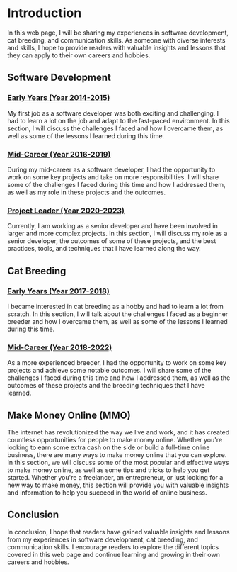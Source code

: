 # Introduction

In this web page, I will be sharing my experiences in software development, cat breeding, and communication skills. As someone with diverse interests and skills, I hope to provide readers with valuable insights and lessons that they can apply to their own careers and hobbies.

## Software Development

### [Early Years (Year 2014-2015)](software-dev/begin.md)

My first job as a software developer was both exciting and challenging. I had to learn a lot on the job and adapt to the fast-paced environment. In this section, I will discuss the challenges I faced and how I overcame them, as well as some of the lessons I learned during this time.

### [Mid-Career (Year 2016-2019)](software-dev/middle.md)

During my mid-career as a software developer, I had the opportunity to work on some key projects and take on more responsibilities. I will share some of the challenges I faced during this time and how I addressed them, as well as my role in these projects and the outcomes.

### [Project Leader (Year 2020-2023)](software-dev/advance.md)

Currently, I am working as a senior developer and have been involved in larger and more complex projects. In this section, I will discuss my role as a senior developer, the outcomes of some of these projects, and the best practices, tools, and techniques that I have learned along the way.

## Cat Breeding

### [Early Years (Year 2017-2018)](cat-breeder/begin.md)

I became interested in cat breeding as a hobby and had to learn a lot from scratch. In this section, I will talk about the challenges I faced as a beginner breeder and how I overcame them, as well as some of the lessons I learned during this time.

### [Mid-Career (Year 2018-2022)](cat-breeder/middle.md)

As a more experienced breeder, I had the opportunity to work on some key projects and achieve some notable outcomes. I will share some of the challenges I faced during this time and how I addressed them, as well as the outcomes of these projects and the breeding techniques that I have learned.

## Make Money Online (MMO)

The internet has revolutionized the way we live and work, and it has created countless opportunities for people to make money online. Whether you're looking to earn some extra cash on the side or build a full-time online business, there are many ways to make money online that you can explore. In this section, we will discuss some of the most popular and effective ways to make money online, as well as some tips and tricks to help you get started. Whether you're a freelancer, an entrepreneur, or just looking for a new way to make money, this section will provide you with valuable insights and information to help you succeed in the world of online business.

## Conclusion

In conclusion, I hope that readers have gained valuable insights and lessons from my experiences in software development, cat breeding, and communication skills. I encourage readers to explore the different topics covered in this web page and continue learning and growing in their own careers and hobbies.
